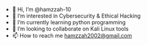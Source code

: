 - 👋 Hi, I’m @hamzzah-10
- 👀 I’m interested in Cybersecurity & Ethical Hacking
- 🌱 I’m currently learning python programming
- 💞️ I’m looking to collaborate on Kali Linux tools
- 📫 How to reach me hamzzah2002@gmail.com

<!---
hamzzah-10/hamzzah-10 is a ✨ special ✨ repository because its `README.md` (this file) appears on your GitHub profile.
You can click the Preview link to take a look at your changes.
--->
